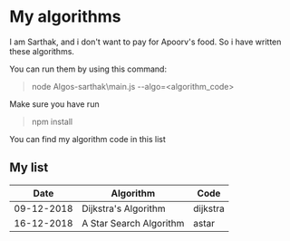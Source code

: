 # My algorithms

I am Sarthak, and i don't want to pay for Apoorv's food. So i have written these algorithms.

You can run them by using this command:

> node Algos-sarthak\main.js --algo=<algorithm_code>

Make sure you have run

> npm install

You can find my algorithm code in this list

## My list

|Date              |Algorithm                                                 |Code
|------------------|----------------------------------------------------------|----------
| 09-12-2018       | Dijkstra's Algorithm                                     |dijkstra
| 16-12-2018       | A Star Search Algorithm                                  |astar